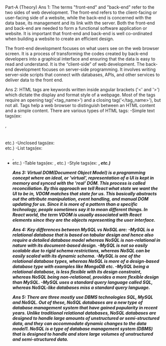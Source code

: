 Part-A (Theory)
Ans 1: 
The terms "front-end" and "back-end" refer to the two sides of web development. The front-end refers to the client-facing or user-facing side of a website, while the back-end is concerned with the data base, its management and its link with the server. Both the front-end and back-end are needed to form a functional software application or website. It is important that front-end and back-end is well co-ordinated when building a website to create an efficient design.

The front-end development focuses on what users see on the web browser screen. It is a process of transforming the codes created by back-end developers into a graphical interface and ensuring that the data is easy to read and understand. It is the “client-side” of web development.
The back-end development focuses on server-side programming. It involves writing server-side scripts that connect with databases, APIs, and other services to deliver data to the front end. 

Ans 2:
HTML tags are keywords written inside angular brackets ('<' and '>') which dictate the display and format style of a webpage. Most of the tags require an opening tag('<tag_name>') and a closing tag('</tag_name>'), but not all. Tags help a web browser to distinguish between an HTML content and a simple content.
There are various types of HTML tags:
-Simple text tags(ex: <p></p>, <h1></h1> etc.)
-Unclosed tags(ex: <br> etc.)
-List tags(ex: <ul>, <li> etc.)
-Table tags(ex: <th>, <tr> etc.)
-Style tags(ex: <b>, <i> etc.)

Ans 3: 
Virtual DOM(Document Object Model) is a programming concept where an ideal, or 'virtual', representation of a UI is kept in memory and synced with the 'real' DOM. This process is called reconciliation.
By this approach we tell React what state we want the UI to be in, VDOM matches that state for us. This basically abstracts out the attribute manipulation, event handling, and manual DOM updating for us.
Since it is more of a pattern than a specific technology, people sometimes say it to mean different things. In React world, the term VDOM is usually associated with React elements since they are the objects representing the user interface. 

Ans 4:
Key differences between MySQL vs NoSQL are:
-MySQL is a relational database that is based on tabular design and hence also require a detailed database model whereas NoSQL is non-relational in nature with its document-based design.
-MySQL is not so easily scalable due to rigid schema restrictions, whereas NoSQL can be easily scaled with its dynamic schema.
-MySQL is one of the relational database types, whereas NoSQL is more of a design-based database type with examples like MongoDB etc.
-MySQL being a relational database, is less flexible with its design constraint, whereas NoSQL being non-relational, provides a more flexible design than MySQL.
-MySQL uses a standard query language called SQL, whereas NoSQL-like databases miss a standard query language.

Ans 5:
There are three mostly use DBMS technologies SQL, MySQL and NoSQL.
Out of these, NoSQL databases are a new type of database management system that have gained popularity in recent years. Unlike traditional relational databases, NoSQL databases are designed to handle large amounts of unstructured or semi-structured data, and they can accommodate dynamic changes to the data model1. NoSQL is a type of database management system (DBMS) that is designed to handle and store large volumes of unstructured and semi-structured data.
